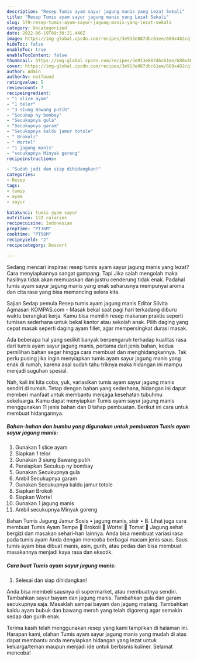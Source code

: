 ```yaml
---
description: "Resep Tumis ayam sayur jagung manis yang Lezat Sekali"
title: "Resep Tumis ayam sayur jagung manis yang Lezat Sekali"
slug: 579-resep-tumis-ayam-sayur-jagung-manis-yang-lezat-sekali
category: Uncategorized
date: 2022-06-19T09:30:21.446Z
image: https://img-global.cpcdn.com/recipes/3e913e887dbc61ee/680x482cq70/tumis-ayam-sayur-jagung-manis-foto-resep-utama.jpg
hideToc: false
enableToc: true
enableTocContent: false
thumbnail: https://img-global.cpcdn.com/recipes/3e913e887dbc61ee/680x482cq70/tumis-ayam-sayur-jagung-manis-foto-resep-utama.jpg
cover: https://img-global.cpcdn.com/recipes/3e913e887dbc61ee/680x482cq70/tumis-ayam-sayur-jagung-manis-foto-resep-utama.jpg
author: Admin
authorAv: notfound
ratingvalue: 5
reviewcount: 7
recipeingredient:
- "1 slice ayam"
- "1 telor"
- "3 siung Bawang putih"
- "Secukup ny bombay"
- "Secukupnya gula"
- "Secukupnya garam"
- "Secukupnya kaldu jamur totole"
- " Brokoli"
- " Wortel"
- "1 jagung manis"
- "secukupnya Minyak goreng"
recipeinstructions:

- "Sudah jadi dan siap dihidangkan!"
categories:
- Resep
tags:
- tumis
- ayam
- sayur

katakunci: tumis ayam sayur 
nutrition: 132 calories
recipecuisine: Indonesian
preptime: "PT36M"
cooktime: "PT58M"
recipeyield: "2"
recipecategory: Dessert

---
```



Sedang mencari inspirasi resep tumis ayam sayur jagung manis yang lezat? Cara menyiapkannya sangat gampang. Tapi Jika salah mengolah maka hasilnya tidak akan memuaskan dan justru cenderung tidak enak. Padahal tumis ayam sayur jagung manis yang enak seharusnya mempunyai aroma dan cita rasa yang bisa memancing selera kita.


Sajian Sedap pemula Resep tumis ayam jagung manis Editor Silvita Agmasari KOMPAS.com - Masak bekal saat pagi hari terkadang diburu waktu berangkat kerja. Kamu bisa memilih resep makanan praktis seperti tumisan sederhana untuk bekal kantor atau sekolah anak. Pilih daging yang cepat masak seperti daging ayam fillet, agar mempersingkat durasi masak.

Ada beberapa hal yang sedikit banyak berpengaruh terhadap kualitas rasa dari tumis ayam sayur jagung manis, pertama dari jenis bahan, kedua pemilihan bahan segar hingga cara membuat dan menghidangkannya. Tak perlu pusing jika ingin menyiapkan tumis ayam sayur jagung manis yang enak di rumah, karena asal sudah tahu triknya maka hidangan ini mampu menjadi suguhan spesial.


Nah, kali ini kita coba, yuk, variasikan tumis ayam sayur jagung manis sendiri di rumah. Tetap dengan bahan yang sederhana, hidangan ini dapat memberi manfaat untuk membantu menjaga kesehatan tubuhmu sekeluarga. Kamu dapat menyiapkan Tumis ayam sayur jagung manis menggunakan 11 jenis bahan dan 0 tahap pembuatan. Berikut ini cara untuk membuat hidangannya.

<!--inarticleads1-->

##### Bahan-bahan dan bumbu yang digunakan untuk pembuatan Tumis ayam sayur jagung manis:

1. Gunakan 1 slice ayam
1. Siapkan 1 telor
1. Gunakan 3 siung Bawang putih
1. Persiapkan Secukup ny bombay
1. Gunakan Secukupnya gula
1. Ambil Secukupnya garam
1. Gunakan Secukupnya kaldu jamur totole
1. Siapkan  Brokoli
1. Siapkan  Wortel
1. Gunakan 1 jagung manis
1. Ambil secukupnya Minyak goreng


Bahan Tumis Jagung Jamur Sosis • jagung manis, sisir • B. Lihat juga cara membuat Tumis Ayam Tempe 🥦 Brokoli 🥕 Wortel 🍅 Tomat 🌽 Jagung sehat bergizi dan masakan sehari-hari lainnya. Anda bisa membuat variasi rasa pada tumis ayam Anda dengan mencoba berbagai macam jenis saus. Saus tumis ayam bisa dibuat manis, asin, gurih, atau pedas dan bisa membuat masakannya menjadi kaya rasa dan eksotik. 

<!--inarticleads2-->

##### Cara buat Tumis ayam sayur jagung manis:


1. Selesai dan siap dihidangkan!

Anda bisa membeli sausnya di supermarket, atau membuatnya sendiri. Tambahkan sayur bayam dan jagung manis. Tambahkan gula dan garam secukupnya saja. Masaklah sampai bayam dan jagung matang. Tambahkan kaldu ayam bubuk dan bawang merah yang telah digoreng agar semakin sedap dan gurih enak. 

Terima kasih telah menggunakan resep yang kami tampilkan di halaman ini. Harapan kami, olahan Tumis ayam sayur jagung manis yang mudah di atas dapat membantu anda menyiapkan hidangan yang lezat untuk keluarga/teman maupun menjadi ide untuk berbisnis kuliner. Selamat mencoba!
